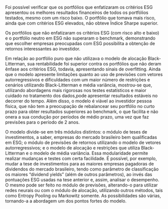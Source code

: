 Foi possível verificar que os portfólios que enfatizaram os critérios ESG apresentou os melhores resultados financeiros de todos os portfólios testados, mesmo com um risco baixo. O portfólio que tomava mais risco, ainda que com critérios ESG elevados, não obteve Índice Sharpe superior.


Os portfólios que não enfatizaram os critérios ESG (com risco alto e baixo) e o portfólio neutro em ESG não superaram o benchmark, demonstrando que escolher empresas preocupadas com ESG possibilita a obtenção de retornos interessantes ao investidor. 


Em relação ao portfólio puro que não utilizava o modelo de alocação Black-Litterman, sua rentabilidade foi superior contra os portfólios que não deram ênfase aos critérios ESG, todavia, apresentando sinais de overfitting. Ainda que o modelo apresente limitações quanto ao uso de previsões com vetores autorregressivos e dificuldades com um maior número de restrições e cenários utilizando Black-Litterman e média variância, mostrou-se que, utilizando abordagens mais rigorosas nos testes estatísticos e maior cuidado no tratamento dos dados,pode apresentar resultados estáveis no decorrer do tempo. Além disso, o modelo é viável ao investidor pessoa física, que não tem a preocupação de rebalancear seu portfólio no curto prazo para obter resultados superiores ao benchmark, o que facilita e não onera a sua condução por períodos de médio prazo, uma vez que faz previsões para o período de 2 anos.


O modelo divide-se em três módulos distintos: o módulo de teses de investimentos, a saber, empresas do mercado brasileiro bem qualificadas em ESG; o módulo de previsões de retornos utilizando o modelo de vetores autorregressivos; e o modelo de alocação e restrições que utiliza Black-Litterman e o modelo de média variância. Essa modularidade permite realizar mudanças e testes com certa facilidade. É possível, por exemplo, mudar a tese de investimentos para as maiores empresas pagadoras de dividendos do mercado brasileiro, tendo como parâmetro de classificação os maiores “dividend yields” (além de outros parâmetros), ao invés das pontuações ESG usadas na tese anterior e, assim, analisar o desempenho. O mesmo pode ser feito no módulo de previsões, alterando-o para utilizar redes neurais ou com o módulo de alocação, utilizando outros métodos, tais como Entropy Pooling ou Markowitz somente. As possibilidades são várias, tornando-a a abordagem um dos pontos fortes do modelo.